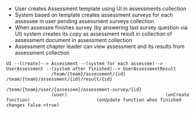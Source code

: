 - User creates Assessment template using UI in assessments collection
- System based on template creates assessment surveys for each assessee in user pending assessment surveys collection
- When assessee finishes survey (by answering last survey question via UI) system creates its copy as assessment result in collection of assessment document in assessment collection
- Assessment chapter leader can view assessment and its results from assessment collection

```
UI --(create)--> Assessment --(system for each assessee)--> UserAssessment --(system after finished)--> UserAssessmentResult
                 /team/{team}/assessment/{id}                                                          /team/{team}/assessment/{id}/result/{id}
                                                            /team/{team}/user/{assessee}/assessment-survey/{id}
                 (user)                                     (onCreate function)                         (onUpdate function when finished changes false->true) 
```
